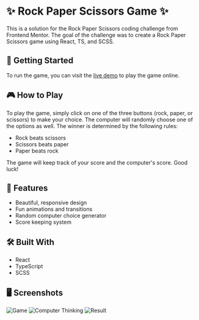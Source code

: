 # ✨ Rock Paper Scissors Game ✨

This is a solution for the Rock Paper Scissors coding challenge from Frontend Mentor. The goal of the challenge was to create a Rock Paper Scissors game using React, TS, and SCSS.

## 🚀 Getting Started

To run the game, you can visit the [live demo](https://shohamd1121.github.io/RockPaperScissors/) to play the game online.

## 🎮 How to Play

To play the game, simply click on one of the three buttons (rock, paper, or scissors) to make your choice. The computer will randomly choose one of the options as well. The winner is determined by the following rules:

- Rock beats scissors
- Scissors beats paper
- Paper beats rock

The game will keep track of your score and the computer's score. Good luck!

## 🌟 Features

- Beautiful, responsive design
- Fun animations and transitions
- Random computer choice generator
- Score keeping system

## 🛠️ Built With

- React
- TypeScript
- SCSS

## 🖥️ Screenshots

![Game](https://user-images.githubusercontent.com/96658699/235928055-1a461874-840f-4453-9610-e2103f1bb1c7.png)
![Computer Thinking](https://user-images.githubusercontent.com/96658699/235928064-e889018f-fd6c-411e-80d5-7dae311a227b.png)
![Result](https://user-images.githubusercontent.com/96658699/235928070-47e1bba7-7970-4758-9ecc-8bb7797812cc.png)
